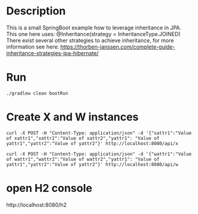 # Description

This is a small SpringBoot example how to leverage inheritance in JPA.  
This one here uses: @Inheritance(strategy = InheritanceType.JOINED)
There exist several other strategies to achieve inheritance, for more information see here: https://thorben-janssen.com/complete-guide-inheritance-strategies-jpa-hibernate/

# Run
```
./gradlew clean bootRun
```

# Create X and W instances
```
curl -X POST -H "Content-Type: application/json" -d '{"xattr1":"Value of xattr1","xattr2":"Value of xattr2","yattr1": "Value of yattr1","yattr2":"Value of yattr2"}' http://localhost:8080/api/x

curl -X POST -H "Content-Type: application/json" -d '{"wattr1":"Value of wattr1","wattr2":"Value of wattr2","yattr1": "Value of yattr1","yattr2":"Value of yattr2"}' http://localhost:8080/api/w
```

# open H2 console
http://localhost:8080/h2
